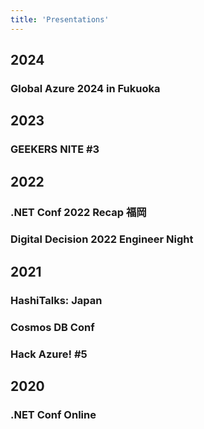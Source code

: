 ```yaml
---
title: 'Presentations'
---
```


## 2024

### Global Azure 2024 in Fukuoka

<Slide id="globalazure2024" />

## 2023

### GEEKERS NITE #3

<Slide id="geekersnite3" />

## 2022

### .NET Conf 2022 Recap 福岡

<Slide id="dotnetconf2022" />

### Digital Decision 2022 Engineer Night

<Slide id="engineernight" />

## 2021

### HashiTalks: Japan

<Slide id="hashitalks" />

### Cosmos DB Conf

<Slide id="cosmosdbconf" />

### Hack Azure! #5

<Slide id="hackazure5" />

## 2020

### .NET Conf Online

<Slide id="dotnetconf" />